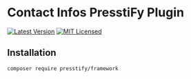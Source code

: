 # Contact Infos PresstiFy Plugin

[![Latest Version](https://img.shields.io/badge/release-2.0.363-blue?style=for-the-badge)](https://svn.tigreblanc.fr/presstify/framework/tags/2.0.363)
[![MIT Licensed](https://img.shields.io/badge/license-MIT-green?style=for-the-badge)](LICENSE.md)

## Installation

```bash
composer require presstify/framework
```
